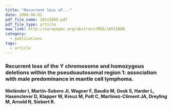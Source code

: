 ```yaml
---
title: "Recurrent loss of..."
date: 2008-06-01
pdf_file_name: 18515880.pdf
pdf_file_type: article
www_link: http://europepmc.org/abstract/MED/18515880
category:
  - publications
tags:
  - article
---
```


### Recurrent loss of the Y chromosome and homozygous deletions within the pseudoautosomal region 1: association with male predominance in mantle cell lymphoma.
#### Nieländer I, Martín-Subero JI, Wagner F, Baudis M, Gesk S, Harder L, Hasenclever D, Klapper W, Kreuz M, Pott C, Martinez-Climent JA, Dreyling M, Arnold N, Siebert R.


